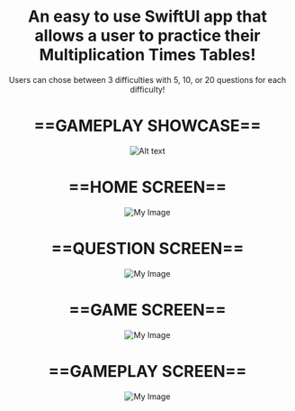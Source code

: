 
<div align="center">

<h1> An easy to use SwiftUI app that allows a user to practice their Multiplication Times Tables! </h1>

<p> Users can chose between 3 difficulties with 5, 10, or 20 questions for each difficulty! </p>

# ==GAMEPLAY SHOWCASE==

![Alt text](https://github.com/zheensuseyi/Times-Tables-App/blob/main/timestableappSS/trythiscompressgif.gif
)


# ==HOME SCREEN==
![My Image](https://github.com/zheensuseyi/Times-Tables-App/blob/main/timestableappSS/HomeScreen.png)
# ==QUESTION SCREEN==
![My Image](https://github.com/zheensuseyi/Times-Tables-App/blob/main/timestableappSS/QuestionScreen.png)
# ==GAME SCREEN==
![My Image](https://github.com/zheensuseyi/Times-Tables-App/blob/main/timestableappSS/GameScreen.png)
# ==GAMEPLAY SCREEN==
![My Image](https://github.com/zheensuseyi/Times-Tables-App/blob/main/timestableappSS/GamePlayScreen.png)
</div>
